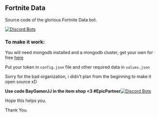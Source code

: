 ## Fortnite Data

Source code of the glorious Fortnite Data bot.

[![Discord Bots](https://top.gg/api/widget/729409703360069722.svg)](https://top.gg/bot/729409703360069722)

### To make it work:

You will need mongodb installed and a mongodb cluster, get your own for free [here](https://www.mongodb.com/cloud/atlas/register?utm_source=vscode&utm_medium=product&utm_campaign=VS%20code%20extension)

Put your token in `config.json` file and other required data in `values.json`

Sorry for the bad organization, i didn't plan from the beginning to make it open source xD


**Use code BayGamerJJ in the item shop <3 #EpicPartner**[![Discord Bots](https://top.gg/api/widget/729409703360069722.svg)](https://top.gg/bot/729409703360069722)

Hope this helps you.

Thank You.
